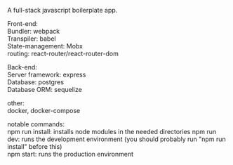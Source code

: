 A full-stack javascript boilerplate app.

Front-end:\
Bundler: webpack\
Transpiler: babel\
State-management: Mobx\
routing: react-router/react-router-dom

Back-end:\
Server framework: express\
Database: postgres\
Database ORM: sequelize

other:\
docker, docker-compose

notable commands:\
npm run install: installs node modules in the needed directories
npm run dev: runs the development environment (you should probably run "npm run install" before this)\
npm start: runs the production environment
